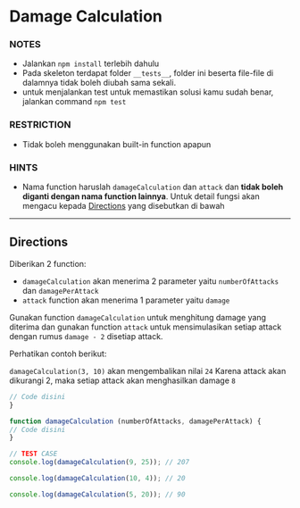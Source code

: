 # Damage Calculation

### NOTES

- Jalankan `npm install` terlebih dahulu
- Pada skeleton terdapat folder `__tests__`, folder ini beserta file-file di dalamnya tidak boleh diubah sama sekali.
- untuk menjalankan test untuk memastikan solusi kamu sudah benar, jalankan command `npm test`

### RESTRICTION

- Tidak boleh menggunakan built-in function apapun

### HINTS

- Nama function haruslah `damageCalculation` dan `attack` dan __tidak boleh diganti dengan nama function lainnya__. Untuk detail fungsi akan mengacu kepada [Directions](#directions) yang disebutkan di bawah

---

## Directions

Diberikan 2 function:

- `damageCalculation` akan menerima 2 parameter yaitu `numberOfAttacks` dan `damagePerAttack`
- `attack` function akan menerima 1 parameter yaitu `damage`

Gunakan function `damageCalculation` untuk menghitung damage yang diterima dan gunakan function `attack` untuk mensimulasikan setiap attack dengan rumus `damage - 2` disetiap attack.


Perhatikan contoh berikut:

`damageCalculation(3, 10)` akan mengembalikan nilai `24`
Karena attack akan dikurangi 2, maka setiap attack akan menghasilkan damage `8`

```js
// Code disini
}

function damageCalculation (numberOfAttacks, damagePerAttack) {
// Code disini
}

// TEST CASE
console.log(damageCalculation(9, 25)); // 207

console.log(damageCalculation(10, 4)); // 20

console.log(damageCalculation(5, 20)); // 90
```

